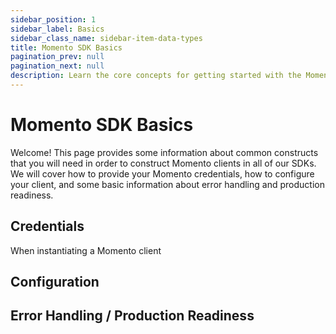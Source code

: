 ```yaml
---
sidebar_position: 1
sidebar_label: Basics
sidebar_class_name: sidebar-item-data-types
title: Momento SDK Basics
pagination_prev: null
pagination_next: null
description: Learn the core concepts for getting started with the Momento SDKs.
---
```


# Momento SDK Basics

Welcome! This page provides some information about common constructs that you will need in order to construct Momento clients in all of our SDKs. We will cover how to provide your Momento credentials, how to configure your client, and some basic information about error handling and production readiness.

## Credentials

When instantiating a Momento client

## Configuration

## Error Handling / Production Readiness


